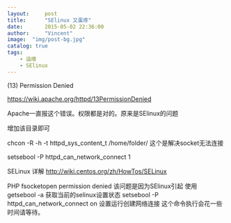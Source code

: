 ```yaml
---
layout:     post
title:      "SElinux 又蛋疼"
date:       2015-05-02 22:36:00
author:     "Vincent"
image:  "img/post-bg.jpg"
catalog: true
tags:
    - 运维
    - SElinux
---
```


(13) Permission Denied 

https://wiki.apache.org/httpd/13PermissionDenied

Apache一直报这个错误。权限都是对的。原来是SElinux的问题

增加该目录即可

chcon -R -h -t httpd_sys_content_t /home/folder/
这个是解决socket无法连接

setsebool -P httpd_can_network_connect 1


SELinux 详解 http://wiki.centos.org/zh/HowTos/SELinux



PHP fsocketopen permission denied
该问题是因为SElinux引起 使用
getsebool -a 获取当前的selinux设置状态
setsebool -P httpd_can_network_connect on 设置运行创建网络连接
这个命令执行会花一些时间请等待。
